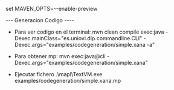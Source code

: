 set MAVEN_OPTS=--enable-preview

--- Generacion Codigo ----
- Para ver codigo en el terminal: 
mvn clean compile exec:java -Dexec.mainClass="es.uniovi.dlp.commandline.CLI" -Dexec.args="examples/codegeneration/simple.xana -a"

- Para obtener mp: 
mvn exec:java@cli -Dexec.args="examples/codegeneration/simple.xana"


- Ejecutar fichero 
  .\\mapl\\TextVM.exe examples/codegeneration/simple.xana.mp
